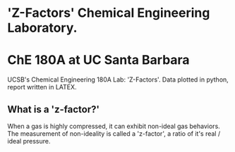 # 'Z-Factors' Chemical Engineering Laboratory. 
# ChE 180A at UC Santa Barbara
UCSB's Chemical Engineering 180A Lab: 'Z-Factors'. Data plotted in python, report written in LATEX. 

## What is a 'z-factor?'
When a gas is highly compressed, it can exhibit non-ideal gas behaviors. The measurement of non-ideality is called a 'z-factor', a ratio of it's real / ideal pressure. 
